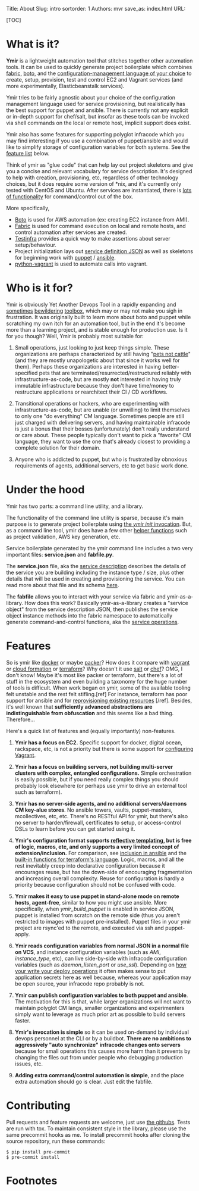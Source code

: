 Title: About
Slug: intro
sortorder: 1
Authors: mvr
save_as: index.html
URL:

[TOC]

What is it?
======================================

**Ymir** is a lightweight automation tool that stitches together other automation tools.  It can be used to quickly generate project boilerplate which combines [fabric](http://docs.fabfile.org/en/latest/tutorial.html), [boto](http://boto.readthedocs.org/en/latest/), and the [configuration-management language of your choice](https://en.wikipedia.org/wiki/Comparison_of_open-source_configuration_management_software) to create, setup, provision, test and control EC2 and Vagrant services (and more experimentally, Elasticbeanstalk services).

Ymir tries to be fairly agnostic about your choice of the configuration management language used for service provisioning, but realistically has the best support for puppet and ansible.  There is currently not any explicit or in-depth support for chef/salt, but insofar as these tools can be invoked via shell commands on the local or remote host, implicit support does exist.

Ymir also has some features for supporting polyglot infracode which you may find interesting if you use a combination of puppet/ansible and would like to simplify storage of configuration variables for both systems.  See the [feature list](#features) below.

Think of ymir as "glue code" that can help lay out project skeletons and give you a concise and relevant vocabulary for service description.   It's designed to help with creation, provisioning, etc, regardless of other technology choices, but it does require some version of *nix, and it's currently only tested with CentOS and Ubuntu.  After services are instantiated, there is [lots of functionality](pages/service-operations.html) for command/control out of the box.

More specifically,

  * [Boto](http://boto.readthedocs.org/en/latest/) is used for AWS automation (ex: creating EC2 instance from AMI).
  * [Fabric](http://docs.fabfile.org/en/latest/tutorial.html) is used for command execution on local and remote hosts, and control automation after services are created.
  * [Testinfra](https://github.com/philpep/testinfra/) provides a quick way to make assertions about server setup/behaviour.
  * Project initialization lays out [service definition JSON](pages/service-description.html) as well as skeletons for beginning work with [puppet](https://docs.puppet.com/puppet/) / [ansible](http://docs.ansible.com/ansible/).
  * [python-vagrant](https://pypi.python.org/pypi/python-vagrant/0.5.14) is used to automate calls into vagrant.


Who is it for?
==============

Ymir is obviously Yet Another Devops Tool in a rapidly expanding and [sometimes](https://github.com/AcalephStorage/awesome-devops) [bewildering](https://xebialabs.com/the-ultimate-devops-tool-chest/open-source/) [toolbox](https://github.com/joubertredrat/awesome-devops), which may or may not make you sigh in frustration.  It was originally built to learn more about boto and puppet while scratching my own itch for an automation tool, but in the end it's become more than a learning project, and is stable enough for production use.  Is it for you though?  Well, Ymir is probably most suitable for:

1. Small operations, just looking to just keep things simple.  These organizations are perhaps characterized by still having "[pets not cattle](http://www.theregister.co.uk/2013/03/18/servers_pets_or_cattle_cern/)" (and they are mostly unapologetic about that since it works well for them).  Perhaps these organizations are interested in having better-specified pets that are terminated/resurrected/restructured reliably with infrastructure-as-code, but are mostly **not** interested in having truly immutable infrastructure because they don't have time/money to restructure applications or rearchitect their CI / CD workflows.

2. Transitional operations or hackers, who are experimenting with infrastructure-as-code, but are unable (or unwilling) to limit themselves to only one "do everything" CM language.  Sometimes people are still just charged with delivering servers, and having maintainable infracode is just a bonus that their bosses (unfortunately) don't really understand or care about.  These people typically don't want to pick a "favorite" CM language, they want to use the one that's already closest to providing a complete solution for their domain.

3. Anyone who is addicted to puppet, but who is frustrated by obnoxious requirements of agents, additional servers, etc to get basic work done.


Under the hood
==============

Ymir has two parts: a command line utility, and a library.

The functionality of the command line utility is sparse, because it's main purpose is to generate project boilerplate using [the *ymir init* invocation](pages/usage#ymir_init).  But, as a command line tool, ymir does have a few other [helper functions](pages/other-automation.html) such as project validation, AWS key generation, etc.

Service boilerplate generated by the ymir command line includes a two very important files: **service.json** and **fabfile.py**.

The **service.json** file, aka the [service description](pages/service-description.html) describes the details of the service you are building including the instance type / size, plus other details that will be used in creating and provisioning the service.  You can read more about that file and its schema [here](pages/service-description.html).

The **fabfile** allows you to interact with your service via fabric and ymir-as-a-library.  How does this work?  Basically ymir-as-a-library creates a "service object" from the service description JSON, then publishes the service object instance methods into the fabric namespace to automatically generate command-and-control functions, aka the [service operations](pages/service-operations.html).

Features
=========

So is ymir like [docker](https://www.docker.com/) or maybe [packer](https://www.packer.io/)?  How does it compare with [vagrant](https://www.vagrantup.com/) or [cloud formation](https://aws.amazon.com/cloudformation/) or [terraform](http://www.terraform.io)?  Why doesn't it use [salt](https://saltstack.com/) or [chef](https://www.chef.io)?  OMG, I don't know!  Maybe it's most like packer or terraform, but there's a lot of stuff in the ecosystem and even building a taxonomy for the huge number of tools is difficult.  When work began on ymir, some of the available tooling felt unstable and the rest felt stifling.[ref] For instance, terraform has poor support for ansible and for [reprovisioning existing resources](http://stackoverflow.com/questions/37865979/terraform-how-to-run-the-provisioner-on-existing-resources) [/ref].  Besides, it's well known that **sufficiently advanced abstractions are indistinguishable from obfuscation** and this seems like a bad thing.  Therefore...

Here's a quick list of features and (equally importantly) non-features.

1. **Ymir has a focus on EC2.**  Specific support for docker, digital ocean, rackspace, etc, is not a priority but there is some support for [configuring Vagrant](pages/examples.html#vagrant).

2. **Ymir has a focus on building servers, not building multi-server clusters with complex, entangled configurations.**  Simple orchestration is easily possible, but if you need really complex things you should probably look elsewhere (or perhaps use ymir to drive an external tool such as terraform).

3.  **Ymir has no server-side agents, and no additional servers/daemons CM key-alue stores**.  No ansible towers, vaults, puppet-masters, mcollectives, etc, etc.  There's no RESTful API for ymir, but there's also no server to harden/firewall, certificates to setup, or access-control DSLs to learn before you can get started using it.

4.  **Ymir's configuration format supports [reflective templating](pages/service-description.html#templating), but is free of logic, macros, etc, and only supports a very limited concept of extension/inclusion.**  For comparison, see [inclusion in ansible](http://docs.ansible.com/ansible/playbooks_roles.html#task-include-files-and-encouraging-reuse) and the [built-in functions for terraform's language](https://www.terraform.io/docs/configuration/interpolation.html).  Logic, macros, and all the rest inevitably creep into declarative configuration because it encourages reuse, but has the down-side of encouraging fragmentation and increasing overall complexity. Reuse for configuration is hardly a priority because configuration should not be confused with code.

5. **Ymir makes it easy to use puppet in stand-alone mode on remote hosts, agent-free**, similar to how you might use ansible.  More specifically, when *ymir_build_puppet* is enabled in service JSON, puppet is installed from scratch on the remote side (thus you aren't restricted to images with puppet pre-installed).  Puppet files in your ymir project are rsync'ed to the remote, and executed via ssh and puppet-apply.

6. **Ymir reads configuration variables from normal JSON in a normal file on VCS**, and instance configuration variables (such as *AMI*, *instance_type*, etc), can live side-by-side with infracode configuration variables (such as *daemon_listen_port* or *use_ssl*).  Depending on [how your write your deploy operations](pages/examples.html#deploy_operation) it often makes sense to put application secrets here as well because, whereas your application may be open source, your infracode repo probably is not.

7. **Ymir can publish configuration variables to both puppet and ansible**.  The motivation for this is that, while larger organizations will not want to maintain polyglot CM langs, smaller organizations and experimenters simply want to leverage as much prior art as possible to build servers faster.

8. **Ymir's invocation is simple** so it can be used on-demand by individual devops personnel at the CLI or by a buildbot.  **There are no ambitions to aggressively "auto synchronize" infracode changes onto servers** because for small operations this causes more harm than it prevents by changing the files out from under people who debugging production issues, etc.

9. **Adding extra command/control automation is simple**, and the place extra automation should go is clear.  Just edit the fabfile.

Contributing
=============

Pull requests and feature requests are welcome, just use [the githubs](https://github.com/mattvonrocketstein/ymir/issues).  Tests are run with tox.  To maintain consistent style in the library, please use the same precommit hooks as me.  To install precommit hooks after cloning the source repository, run these commands:

    $ pip install pre-commit
    $ pre-commit install


Footnotes
=============
